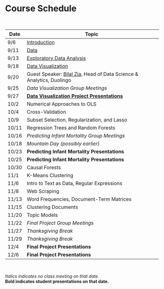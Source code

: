 # Course Schedule

<br>

|  Date  |  Topic  |
| ------------ | ------- |
| 9/6 | [Introduction](ECON370-L0-intro-handout.pdf) |
| 9/11 | [Data](https://pjakiela.github.io/ECON370/1-data.html) |
| 9/13 | [Exploratory Data Analysis](https://pjakiela.github.io/ECON370/2-EDA.html) |
| 9/18 | [Data Visualization](https://pjakiela.github.io/ECON370/3-data-viz.html) |
| 9/20 | Guest Speaker:  [Bilal Zia](https://sites.google.com/site/decbilalzia/home), Head of Data Science & Analytics, Duolingo |
| 9/25 | _Data Visualization Group Meetings_ |
| 9/27 | **[Data Visualization Project Presentations](https://www.gradescope.com/courses/854937/assignments/5050064/)** |
| 10/2 | Numerical Approaches to OLS |
| 10/4 | Cross-Validation |
| 10/9 | Subset Selection, Regularization, and Lasso |
| 10/11 | Regression Trees and Random Forests |
| 10/16 | _Predicting Infant Mortality Group Meetings_ |
| 10/18 | _Mountain Day (possibly earlier)_ |
| 10/23 | **Predicting Infant Mortality Presentations** |
| 10/25 | **Predicting Infant Mortality Presentations** |
| 10/30 | Causal Forests |
| 11/1 | K-Means Clustering |
| 11/6 | Intro to Text as Data, Regular Expressions |
| 11/8 | Web Scraping |
| 11/13 | Word Frequencies, Document-Term Matrices |
| 11/15 | Clustering Documents |
| 11/20 | Topic Models |
| 11/22 | _Final Project Group Meetings_ |
| 11/27 | _Thanksgiving Break_ |
| 11/29 | _Thanksgiving Break_ |
| 12/4 | **Final Project Presentations** |
| 12/6 | **Final Project Presentations** |

<br>

_Italics indicates no class meeting on that date._  
**Bold indicates student presentations on that date.**  
